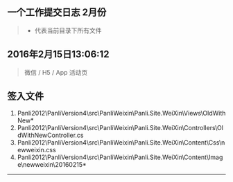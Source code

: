 ## 一个工作提交日志 2月份

> * 代表当前目录下所有文件

## 2016年2月15日13:06:12

>微信 / H5 / App 活动页

## 签入文件

1. Panli2012\PanliVersion4\src\PanliWeixin\Panli.Site.WeiXin\Views\OldWithNew\*
2. Panli2012\PanliVersion4\src\PanliWeixin\Panli.Site.WeiXin\Controllers\OldWithNewController.cs
3. Panli2012\PanliVersion4\src\PanliWeixin\Panli.Site.WeiXin\Content\Css\newweixin.css
4. Panli2012\PanliVersion4\src\PanliWeixin\Panli.Site.WeiXin\Content\Image\newweixin\20160215\*

---
